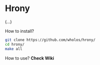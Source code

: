# Hrony
(...)

How to install?
``` bash
git clone https://github.com/wholos/hrony/
cd hrony/
make all
```

How to use?  **Check Wiki**
